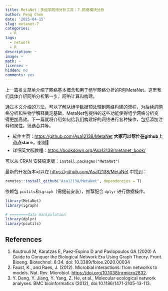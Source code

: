 ```yaml
---
title: MetaNet：多组学网络分析工具｜7.网络模块分析
author: Peng Chen
date: '2025-04-15'
slug: metanet-7
categories:
  - R
tags:
  - network
  - R
description: ~
image: ~
math: ~
license: ~
hidden: no
comments: yes
---
```




上一篇推文简单介绍了网络基本概念和用于组学网络分析的R包MetaNet，这里我们具体介绍网络分析第一步，网络计算和构建。

通过本文介绍的方法，可以了解从组学数据预处理到网络构建的流程，为后续的网络分析和生物学解释奠定基础。MetaNet包提供的这些功能使得组学网络分析变得更加高效。下一篇就将介绍如何给我们构建好的网络进行各种操作，包括添加注释和属性，筛选合并等。

- 软件主页：<https://github.com/Asa12138/MetaNet> **大家可以帮忙在github上点点star⭐️**，谢谢🙏
- 详细英文版教程：<https://bookdown.org/Asa12138/metanet_book/>

可以从 CRAN 安装稳定版：`install.packages("MetaNet")`  

最新的开发版本可以在 <https://github.com/Asa12138/MetaNet> 中找到：

```r
remotes::install_github("Asa12138/MetaNet", dependencies = T)
```

依赖包 `pcutils`和`igraph`（需提前安装），推荐配合 `dplyr` 进行数据操作。

```r
library(MetaNet)
library(igraph)

# ========data manipulation
library(dplyr)
library(pcutils)
```



## References
1. Koutrouli M, Karatzas E, Paez-Espino D and Pavlopoulos GA (2020) A Guide to Conquer the Biological Network Era Using Graph Theory. Front. Bioeng. Biotechnol. 8:34. doi: 10.3389/fbioe.2020.00034
2. Faust, K., and Raes, J. (2012). Microbial interactions: from networks to models. Nat. Rev. Microbiol. https://doi.org/10.1038/nrmicro2832.
3. Y. Deng, Y. Jiang, Y. Yang, Z. He, et al., Molecular ecological network analyses. BMC bioinformatics (2012), doi:10.1186/1471-2105-13-113.
